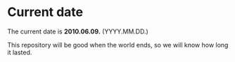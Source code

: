 # Current date

The current date is **2010.06.09.** (YYYY.MM.DD.)

This repository will be good when the world ends, so we will know how long it lasted.